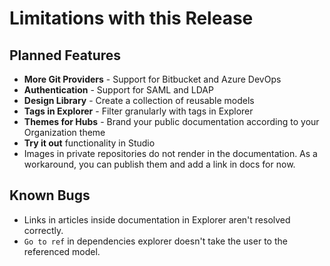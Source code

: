 # Limitations with this Release

## Planned Features
- **More Git Providers** - Support for Bitbucket and Azure DevOps
- **Authentication** - Support for SAML and LDAP
- **Design Library** - Create a collection of reusable models
- **Tags in Explorer** - Filter granularly with tags in Explorer
- **Themes for Hubs** - Brand your public documentation according to your Organization theme 
- **Try it out** functionality in Studio 
- Images in private repositories do not render in the documentation. As a workaround, you can publish them and add a link in docs for now.  
## Known Bugs
- Links in articles inside documentation in Explorer aren't resolved correctly.
- `Go to ref` in dependencies explorer doesn't take the user to the referenced model.


